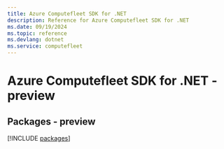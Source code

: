```yaml
---
title: Azure Computefleet SDK for .NET
description: Reference for Azure Computefleet SDK for .NET
ms.date: 09/19/2024
ms.topic: reference
ms.devlang: dotnet
ms.service: computefleet
---
```

# Azure Computefleet SDK for .NET - preview
## Packages - preview
[!INCLUDE [packages](computefleet-index.md)]